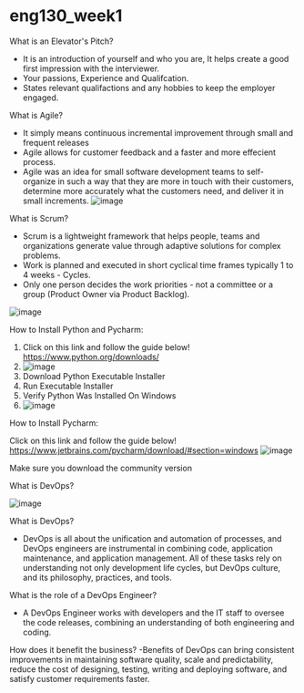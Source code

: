 # eng130_week1

What is an Elevator's Pitch?
- It is an introduction of yourself and who you are, It helps create a good first impression with the interviewer.
- Your passions, Experience and Qualifcation.
- States relevant qualifactions and any hobbies to keep the employer engaged.

What is Agile?
- It simply means continuous incremental improvement through small and frequent releases
- Agile allows for customer feedback and a faster and more effecient process.
- Agile was an idea for small software development teams to self-organize in such a way that they are more in touch with their customers, determine more accurately what   the customers need, and deliver it in small increments.
![image](https://user-images.githubusercontent.com/115165899/194588089-c52663c9-dadb-4348-be91-bfc19ec06392.png)


What is Scrum?
- Scrum is a lightweight framework that helps people, teams and organizations generate value through adaptive solutions for complex problems.
- Work is planned and executed in short cyclical time frames typically 1 to 4 weeks - Cycles.
- Only one person decides the work priorities - not a committee or a group (Product Owner via Product Backlog).

![image](https://user-images.githubusercontent.com/115165899/194584576-f53b93f8-ed5d-4011-86fb-744b5a390acb.png)

How to Install Python and Pycharm:

1) Click on this link and follow the guide below! https://www.python.org/downloads/
2) ![image](https://user-images.githubusercontent.com/115165899/194593753-c69cfe14-1f47-4a0d-b3e1-550aefecbe0f.png)
3) Download Python Executable Installer
4) Run Executable Installer
5) Verify Python Was Installed On Windows
6) ![image](https://user-images.githubusercontent.com/115165899/194594397-22951ccc-65a0-4ffc-96d3-c89a348ff85d.png)

How to Install Pycharm:

Click on this link and follow the guide below! https://www.jetbrains.com/pycharm/download/#section=windows
![image](https://user-images.githubusercontent.com/115165899/194598206-186917d2-d558-4c0b-a5c9-3a4bef7bbca7.png)


Make sure you download the community version


What is DevOps?

![image](https://user-images.githubusercontent.com/115165899/194603594-a52f8bc8-5050-4c21-96f6-a602ed256654.png)

What is DevOps?
- DevOps is all about the unification and automation of processes, and DevOps engineers are instrumental in combining code, application maintenance, and application management. All of these tasks rely on understanding not only development life cycles, but DevOps culture, and its philosophy, practices, and tools.

What is the role of a DevOps Engineer?
- A DevOps Engineer works with developers and the IT staff to oversee the code releases, combining an understanding of both engineering and coding.

How does it benefit the business?
-Benefits of DevOps can bring consistent improvements in maintaining software quality, scale and predictability, reduce the cost of designing, testing, writing and  deploying software, and satisfy customer requirements faster.

